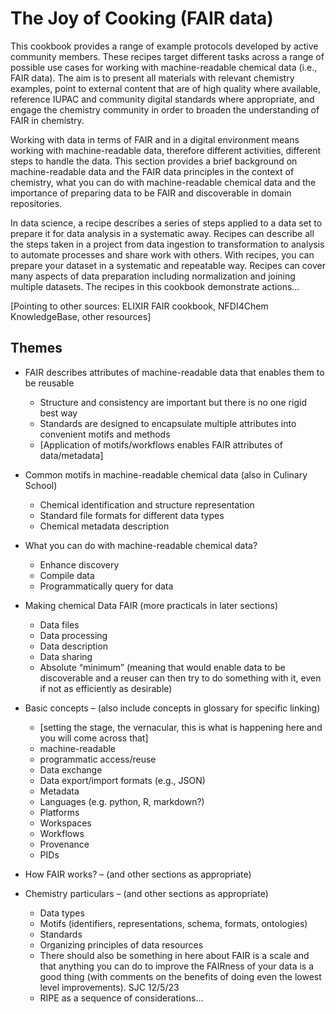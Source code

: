 # The Joy of Cooking (FAIR data)

This cookbook provides a range of example protocols developed by active community members. These recipes target 
different tasks across a range of possible use cases for working with machine-readable chemical data (i.e., FAIR data). 
The aim is to present all materials with relevant chemistry examples, point to external content that are of high quality
where available, reference IUPAC and community digital standards where appropriate, and engage the chemistry community 
in order to broaden the understanding of FAIR in chemistry.

Working with data in terms of FAIR and in a digital environment means working with machine-readable data, therefore 
different activities, different steps to handle the data. This section provides a brief background on machine-readable 
data and the FAIR data principles in the context of chemistry, what you can do with machine-readable chemical data and 
the importance of preparing data to be FAIR and discoverable in domain repositories. 

In data science, a recipe describes a series of steps applied to a data set to prepare it for data analysis in a 
systematic away. Recipes can describe all the steps taken in a project from data ingestion to transformation to 
analysis to automate processes and share work with others. With recipes, you can prepare your dataset in a systematic 
and repeatable way. Recipes can cover many aspects of data preparation including normalization and joining multiple 
datasets. The recipes in this cookbook demonstrate actions… 

[Pointing to other sources: ELIXIR FAIR cookbook, NFDI4Chem KnowledgeBase, other resources]

## Themes
- FAIR describes attributes of machine-readable data that enables them to be reusable
  - Structure and consistency are important but there is no one rigid best way 
  - Standards are designed to encapsulate multiple attributes into convenient motifs and methods 
  - [Application of motifs/workflows enables FAIR attributes of data/metadata] 
- Common motifs in machine-readable chemical data (also in Culinary School) 
  - Chemical identification and structure representation 
  - Standard file formats for different data types 
  - Chemical metadata description 
- What you can do with machine-readable chemical data?
  - Enhance discovery 
  - Compile data 
  - Programmatically query for data 
- Making chemical Data FAIR  (more practicals in later sections) 
  - Data files
  - Data processing
  - Data description 
  - Data sharing 
  - Absolute “minimum” (meaning that would enable data to be discoverable and a reuser can then try to do something with
  it, even if not as efficiently as desirable) 

- Basic concepts – (also include concepts in glossary for specific linking) 
  - [setting the stage, the vernacular, this is what is happening here and you will come across that] 
  - machine-readable  
  - programmatic access/reuse 
  - Data exchange
  - Data export/import formats (e.g., JSON) 
  - Metadata 
  - Languages (e.g. python, R, markdown?) 
  - Platforms
  - Workspaces
  - Workflows
  - Provenance 
  - PIDs 
- How FAIR works? – (and other sections as appropriate) 
- Chemistry particulars – (and other sections as appropriate)
  - Data types
  - Motifs (identifiers, representations, schema, formats, ontologies) 
  - Standards 
  - Organizing principles of data resources 
  - There should also be something in here about FAIR is a scale and that anything you can do to improve the FAIRness 
  of your data is a good thing (with comments on the benefits of doing even the lowest level improvements).  SJC 12/5/23
  - RIPE as a sequence of considerations… 